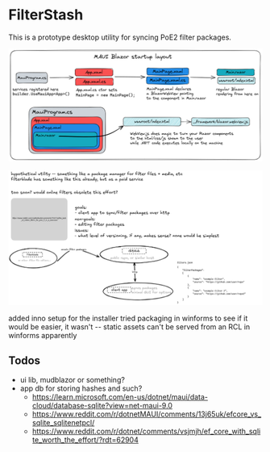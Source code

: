 # FilterStash

This is a prototype desktop utility for syncing PoE2 filter packages.

![app structure](./app-structure.png)

![general idea](./general-idea.png)

added inno setup for the installer
tried packaging in winforms to see if it would be easier, it wasn't -- static assets can't be served from an RCL in winforms apparently

## Todos

- ui lib, mudblazor or something?
- app db for storing hashes and such?
	- https://learn.microsoft.com/en-us/dotnet/maui/data-cloud/database-sqlite?view=net-maui-9.0
	- https://www.reddit.com/r/dotnetMAUI/comments/13j65uk/efcore_vs_sqlite_sqlitenetpcl/
	- https://www.reddit.com/r/dotnet/comments/vsjmjh/ef_core_with_sqlite_worth_the_effort/?rdt=62904
